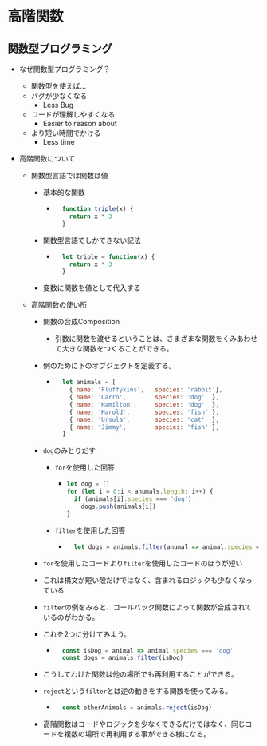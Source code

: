 # 高階関数

## 関数型プログラミング

- なぜ関数型プログラミング？
  - 関数型を使えば...
  - バグが少なくなる
    - Less Bug
  - コードが理解しやすくなる
    - Easier to reason about
  - より短い時間でかける
    - Less time

- 高階関数について
  - 関数型言語では関数は値
    - 基本的な関数
      - ```JavaScript
          function triple(x) {
            return x * 3
          }
        ```
    - 関数型言語でしかできない記法
      - ```JavaScript
          let triple = function(x) {
            return x * 3
          }
        ```
    - 変数に関数を値として代入する

  - 高階関数の使い所
    - 関数の合成Composition
      - 引数に関数を渡せるということは、さまざまな関数をくみあわせて大きな関数をつくることができる。
    - 例のために下のオブジェクトを定義する。
      - ```JavaScript
          let animals = [
            { name: 'Fluffykins',	species: 'rabbit'},
            { name: 'Carro',		species: 'dog'	},
            { name: 'Hamilton',		species: 'dog'	},
            { name: 'Harold',		species: 'fish'	},
            { name: 'Ursula', 		species: 'cat'	},
            { name: 'Jimmy', 		species: 'fish'	},
          ]
        ```

    - `dog`のみとりだす
      - `for`を使用した回答
        - ```JavaScript
          let dog = []
          for (let i = 0;i < anumals.length; i++) {
            if (animals[i].species === 'dog')
              dogs.push(animals[i])
          }
          ```
      - `filter`を使用した回答
        - ```JavaScript
            let dogs = animals.filter(anumal => animal.species === 'dog')
          ```

    - `for`を使用したコードより`filter`を使用したコードのほうが短い
    - これは構文が短い殻だけではなく、含まれるロジックも少なくなっている
    - `filter`の例をみると、コールバック関数によって関数が合成されているのがわかる。
    - これを2つに分けてみよう。
      - ```JavaScript
          const isDog = animal => animal.species === 'dog'
          const dogs = animals.filter(isDog)
        ```
    - こうしてわけた関数は他の場所でも再利用することができる。
    - `reject`という`filter`とは逆の動きをする関数を使ってみる。
      - ```JavaScript
          const otherAnimals = animals.reject(isDog)
        ```
    - 高階関数はコードやロジックを少なくできるだけではなく、同じコードを複数の場所で再利用する事ができる様になる。